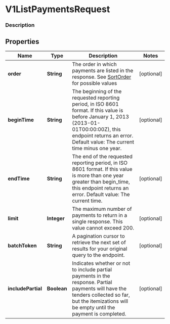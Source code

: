 
# V1ListPaymentsRequest

### Description



## Properties
Name | Type | Description | Notes
------------ | ------------- | ------------- | -------------
**order** | **String** | The order in which payments are listed in the response. See [SortOrder](#type-sortorder) for possible values |  [optional]
**beginTime** | **String** | The beginning of the requested reporting period, in ISO 8601 format. If this value is before January 1, 2013 (2013-01-01T00:00:00Z), this endpoint returns an error. Default value: The current time minus one year. |  [optional]
**endTime** | **String** | The end of the requested reporting period, in ISO 8601 format. If this value is more than one year greater than begin_time, this endpoint returns an error. Default value: The current time. |  [optional]
**limit** | **Integer** | The maximum number of payments to return in a single response. This value cannot exceed 200. |  [optional]
**batchToken** | **String** | A pagination cursor to retrieve the next set of results for your original query to the endpoint. |  [optional]
**includePartial** | **Boolean** | Indicates whether or not to include partial payments in the response. Partial payments will have the tenders collected so far, but the itemizations will be empty until the payment is completed. |  [optional]



